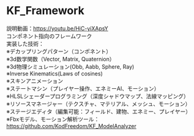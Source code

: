 # KF_Framework
説明動画：https://youtu.be/HiC-yiXApsY<br />
コンポネント指向のフレームワーク<br />
実装した技術：<br />
※デカップリングパターン（コンポネント）<br />
※3d数学関数（Vector, Matrix, Quaternion）<br />
※3d物理シミュレーション(Obb, Aabb, Sphere, Ray)<br />
※Inverse Kinematics(Laws of cosines)<br />
※スキンアニメーション<br />
※ステートマシン（プレイヤー操作、エネミーAI、モーション）<br />
※HLSLシェーダープログラミング（深度シャドウマップ、法線マッピング）<br />
※リソースマネージャー（テクスチャ、マテリアル、メッシュ、モーション）<br />
※ステージエディタ（編集可能：フィールド、建物、エネミー、プレイヤー）<br />
※Fbxモデル、モーション解析ツール：https://github.com/KodFreedom/KF_ModelAnalyzer
